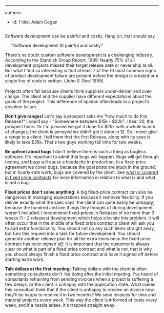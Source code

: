 

---
authors:
  - id: 1
    title: Adam Cogan
---




<span class='intro'> 
  <p>Software development can be painful and costly. Hang on, that should say<br></p>
<p>&#160;&#160;&#160; &#160;&quot;Software development IS painful and costly.&quot; </p>
<p>There's no doubt custom software development is a challenging industry. According to the Standish Group Report, 1999&#58; Nearly 75% of all development projects missed their target release date or never ship at all. But what I find so interesting is that at least 7 of the 10 most common signs of product development failure are present&#160;before&#160;the design is created or a single line of code is written. (John S. Reel 1999).​<br>​<br>
Projects often fail because clients think suppliers under-deliver and over-charge. The client and the supplier have different expectations about the goals of the project. This difference of opinion often leads to a project's absolute failure. </p>
 </span>


  <p>
    <strong>Don't give ranges!</strong> Let's say a prospect asks me &quot;how much to do this Release?&quot; I could say - &quot;Somewhere between $15k - $20k&quot;. I hear 20, the prospect hears 15. I'm pleased we got it done for $25k with a whole bunch of changes, the client is annoyed we didn't get it done in 12. So I never give a range to a client. I tell them that the first Release, along with its spec is likely to take $35k. That's two guys working full time for two weeks. </p>
<p><strong>Be upfront about bugs</strong> I don't believe there is such a thing as bugless software. It's important to admit that bugs will happen. Bugs will get through testing, and bugs will cause a headache in production. In a fixed price agreement we cover bugs, because the goal posts are stuck in the ground, but in hourly-rate work, bugs are covered by the client. See <a href="http&#58;//www.ssw.com.au/ssw/Standards/Forms/ConsultingOrderTermsConditions.aspx">what is covered in fixed price contracts</a> for more information in relation to what is and what is not a bug.</p>
<p><strong>Fixed prices don't solve anything&#58; </strong>A big fixed-price contract can also be dangerous in managing expectations because it removes flexibility. If you deliver exactly what the spec says, the client can quite easily be unhappy, because the hundred and one things they thought of during development weren't included. I recommend fixed-prices in Releases of no more than 3 weeks (1 - 2 releases) development which helps alleviate this problem. It will often occur that in the middle of a fixed price contract a client will ask you to add extra functionality. You should not do any such items straight away, but turn this request into a task for future development. You should generate another release plan for all the extra items once the fixed price contract has been <em>signed off</em>. It is important that the customer is always clear on what is part of a fixed price contract and what is not, that is why you should always finish a fixed price contract and have it signed off before starting extra work. </p>
<p><strong>Talk dollars at the first meeting&#58;</strong> Talking dollars with the client is often something consultants don't like doing after the initial meeting. I've heard of consultants refraining from sending invoices when a project is suffering a few delays, or the client is unhappy with the application state. What makes this consultant think that if the client is unhappy to receive an invoice now, they'll be happy to receive it in two months? We send invoices for time and material projects every week. This way the client is informed of costs every week, and if a hassle arises, it's trapped straight away.</p>



